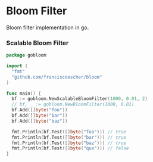 # Bloom Filter

Bloom filter implementation in go.

### Scalable Bloom Filter

```go
package gobloom

import (
  "fmt"
  "github.com/franciscoescher/bloom"
)

func main() {
  bf := gobloom.NewScalableBloomFilter(1000, 0.01, 2)
  // bf, _ := gobloom.NewBloomFilter(1000, 0.01)
  bf.Add([]byte("foo"))
  bf.Add([]byte("bar"))
  bf.Add([]byte("baz"))

  fmt.Println(bf.Test([]byte("foo"))) // true
  fmt.Println(bf.Test([]byte("bar"))) // true
  fmt.Println(bf.Test([]byte("baz"))) // true
  fmt.Println(bf.Test([]byte("qux"))) // false
}
```